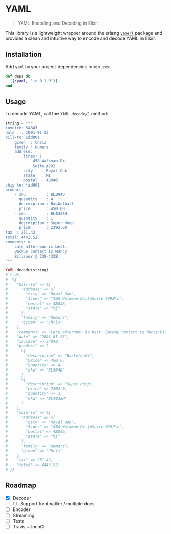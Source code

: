YAML
====

> YAML Encoding and Decoding in Elixir

This library is a lightweight wrapper around the erlang [`yamerl`][yamerl] package
and provides a clean and intuitive way to encode and decode YAML in Elixir.



## Installation

Add `yaml` to your project dependencies in `mix.exs`:

```elixir
def deps do
  [{:yaml, "~> 0.1.0"}]
end
```



## Usage

To decode YAML, call the `YAML.decode/1` method:

```elixir
string = """
invoice: 34843
date   : 2001-01-23
bill-to: &id001
    given  : Chris
    family : Dumars
    address:
        lines: |
            458 Walkman Dr.
            Suite #292
        city    : Royal Oak
        state   : MI
        postal  : 48046
ship-to: *id001
product:
    - sku         : BL394D
      quantity    : 4
      description : Basketball
      price       : 450.00
    - sku         : BL4438H
      quantity    : 1
      description : Super Hoop
      price       : 2392.00
tax  : 251.42
total: 4443.52
comments: >
    Late afternoon is best.
    Backup contact is Nancy
    Billsmer @ 338-4338.
"""

YAML.decode(string)
# {:ok,
#  %{
#    "bill-to" => %{
#      "address" => %{
#        "city" => "Royal Oak",
#        "lines" => "458 Walkman Dr.\nSuite #292\n",
#        "postal" => 48046,
#        "state" => "MI"
#      },
#      "family" => "Dumars",
#      "given" => "Chris"
#    },
#    "comments" => "Late afternoon is best. Backup contact is Nancy Billsmer @ 338-4338.\n",
#    "date" => "2001-01-23",
#    "invoice" => 34843,
#    "product" => [
#      %{
#        "description" => "Basketball",
#        "price" => 450.0,
#        "quantity" => 4,
#        "sku" => "BL394D"
#      },
#      %{
#        "description" => "Super Hoop",
#        "price" => 2392.0,
#        "quantity" => 1,
#        "sku" => "BL4438H"
#      }
#    ],
#    "ship-to" => %{
#      "address" => %{
#        "city" => "Royal Oak",
#        "lines" => "458 Walkman Dr.\nSuite #292\n",
#        "postal" => 48046,
#        "state" => "MI"
#      },
#      "family" => "Dumars",
#      "given" => "Chris"
#    },
#    "tax" => 251.42,
#    "total" => 4443.52
# }}
```



## Roadmap

 - [x] Decoder
     - [ ] Support frontmatter / multiple docs
 - [ ] Encoder
 - [ ] Streaming
 - [ ] Tests
 - [ ] Travis + InchCI

 [yamerl]: https://github.com/yakaz/yamerl/
